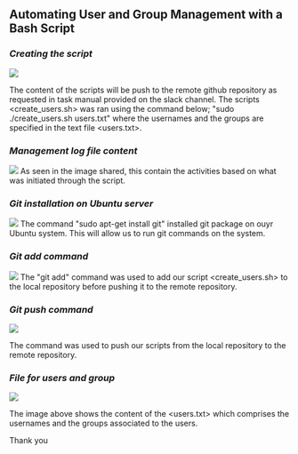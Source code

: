 ## Automating User and Group Management with a Bash Script

### _Creating the script_
![](./1.%20observed-output.png)

The content of the scripts will be push to the remote github repository as requested in task manual provided on the slack channel. The scripts <create_users.sh> was ran using the command below;
"sudo ./create_users.sh users.txt" where the usernames and the groups are specified in the text file <users.txt>.

### _Management log file content_
![](./2.%20log-file-content.png)
As seen in the image shared, this contain the activities based on what was initiated through the script.

### _Git installation on Ubuntu server_
![](./3.%20git-installed.png)
The command "sudo apt-get install git" installed git package on ouyr Ubuntu system. This will allow us to run git commands on the system.

### _Git add command_
![](./4.%20git-add-file.png)
The "git add" command was used to add our script <create_users.sh> to the local repository before pushing it to the remote repository.

### _Git push command_
![](./5.git-push.png)

The command <git push> was used to push our scripts from the local repository to the remote repository.

### _File for users and group_
![](./6.%20users-text-content.png)

The image above shows the content of the <users.txt> which comprises the usernames and the groups associated to the users. 

Thank you